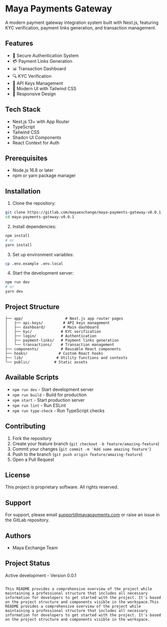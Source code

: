 # Maya Payments Gateway

A modern payment gateway integration system built with Next.js, featuring KYC verification, payment links generation, and transaction management.

## Features

- 🔐 Secure Authentication System
- 💳 Payment Links Generation
- 📊 Transaction Dashboard
- 🔍 KYC Verification
- 🔑 API Keys Management
- 🎨 Modern UI with Tailwind CSS
- 📱 Responsive Design

## Tech Stack

- Next.js 13+ with App Router
- TypeScript
- Tailwind CSS
- Shadcn UI Components
- React Context for Auth

## Prerequisites

- Node.js 16.8 or later
- npm or yarn package manager

## Installation

1. Clone the repository:
```sh
git clone https://gitlab.com/mayaexchange/maya-payments-gateway-v0.0.1.git
cd maya-payments-gateway-v0.0.1
````

2. Install dependencies:
```sh
npm install
# or
yarn install
```

3. Set up environment variables:
```sh
cp .env.example .env.local
```

4. Start the development server:
```sh
npm run dev
# or
yarn dev
```

## Project Structure

```
├── app/                   # Next.js app router pages
│   ├── api-keys/         # API keys management
│   ├── dashboard/        # Main dashboard
│   ├── kyc/             # KYC verification
│   ├── login/           # Authentication
│   ├── payment-links/   # Payment links generation
│   └── transactions/    # Transaction management
├── components/          # Reusable React components
├── hooks/              # Custom React hooks
├── lib/               # Utility functions and contexts
└── public/           # Static assets
```

## Available Scripts

- `npm run dev` - Start development server
- `npm run build` - Build for production
- `npm start` - Start production server
- `npm run lint` - Run ESLint
- `npm run type-check` - Run TypeScript checks

## Contributing

1. Fork the repository
2. Create your feature branch (`git checkout -b feature/amazing-feature`)
3. Commit your changes (`git commit -m 'Add some amazing feature'`)
4. Push to the branch (`git push origin feature/amazing-feature`)
5. Open a Pull Request

## License

This project is proprietary software. All rights reserved.

## Support

For support, please email support@mayapayments.com or raise an issue in the GitLab repository.

## Authors

- Maya Exchange Team

## Project Status

Active development - Version 0.0.1
````

This README provides a comprehensive overview of the project while maintaining a professional structure that includes all necessary information for developers to get started with the project. It's based on the project structure and components visible in the workspace.This README provides a comprehensive overview of the project while maintaining a professional structure that includes all necessary information for developers to get started with the project. It's based on the project structure and components visible in the workspace.

